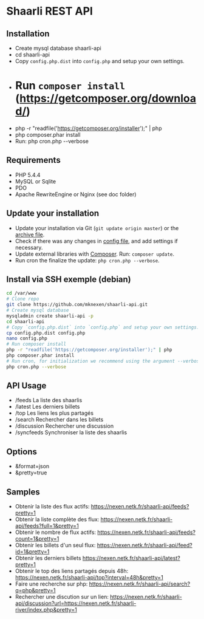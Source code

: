 Shaarli REST API
======

## Installation
* Create mysql database shaarli-api
* cd shaarli-api
* Copy `config.php.dist` into `config.php` and setup your own settings.
* # Run `composer install` (https://getcomposer.org/download/)
* php -r "readfile('https://getcomposer.org/installer');" | php
* php composer.phar install
* Run: php cron.php --verbose

## Requirements
* PHP 5.4.4
* MySQL or Sqlite
* PDO
* Apache RewriteEngine or Nginx (see doc folder)

## Update your installation
* Update your installation via Git (`git update origin master`) or the [archive file](archive/master.zip).
* Check if there was any changes in [config file](blob/master/config.php.dist), and add settings if necessary.
* Update external libraries with [Composer](https://getcomposer.org/download/). Run: `composer update`.
* Run cron the finalize the update: `php cron.php --verbose`.

## Install via SSH exemple (debian)
```bash
cd /var/www
# Clone repo
git clone https://github.com/mknexen/shaarli-api.git
# Create mysql database
mysqladmin create shaarli-api -p
cd shaarli-api
# Copy `config.php.dist` into `config.php` and setup your own settings.
cp config.php.dist config.php
nano config.php
# Run composer install
php -r "readfile('https://getcomposer.org/installer');" | php
php composer.phar install
# Run cron, for initialization we recommend using the argument --verbose (or -v) to be sure everything working fine
php cron.php --verbose
```

## API Usage
* /feeds La liste des shaarlis
* /latest Les derniers billets
* /top Les liens les plus partagés
* /search Rechercher dans les billets
* /discussion Rechercher une discussion
* /syncfeeds Synchroniser la liste des shaarlis

## Options
* &format=json
* &pretty=true

## Samples
* Obtenir la liste des flux actifs: https://nexen.netk.fr/shaarli-api/feeds?pretty=1
* Obtenir la liste complète des flux: https://nexen.netk.fr/shaarli-api/feeds?full=1&pretty=1
* Obtenir le nombre de flux actifs: https://nexen.netk.fr/shaarli-api/feeds?count=1&pretty=1
* Obtenir les billets d'un seul flux: https://nexen.netk.fr/shaarli-api/feed?id=1&pretty=1
* Obtenir les derniers billets https://nexen.netk.fr/shaarli-api/latest?pretty=1
* Obtenir le top des liens partagés depuis 48h: https://nexen.netk.fr/shaarli-api/top?interval=48h&pretty=1
* Faire une recherche sur php: https://nexen.netk.fr/shaarli-api/search?q=php&pretty=1
* Rechercher une discution sur un lien: https://nexen.netk.fr/shaarli-api/discussion?url=https://nexen.netk.fr/shaarli-river/index.php&pretty=1
